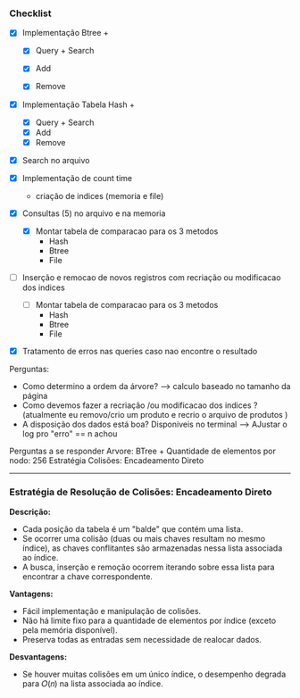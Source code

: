 
### **Checklist**

- [x] Implementação Btree +
  - [x] Query + Search
  - [x] Add
  - [x] Remove


- [x] Implementação Tabela Hash +
  - [x] Query + Search
  - [x] Add
  - [x] Remove

- [x] Search no arquivo
- [x] Implementação de count time
  - criação de indices (memoria e file)

- [x] Consultas (5) no arquivo e na memoria
  - [x] Montar tabela de comparacao para os 3 metodos 
    - Hash
    - Btree
    - File

- [ ] Inserção e remocao de novos registros com recriação ou modificacao dos indices 
  - [ ] Montar tabela de comparacao para os 3 metodos 
    - Hash
    - Btree
    - File

- [x] Tratamento de erros nas queries caso nao encontre o resultado


Perguntas:
- Como determino a ordem da árvore? --> calculo baseado no tamanho da página
- Como devemos fazer a recriação /ou modificacao dos indices ? (atualmente eu removo/crio um produto e recrio o arquivo de produtos )
- A disposição dos dados está boa? Disponiveis no terminal --> AJustar o log pro "erro" == n achou 


Perguntas a se responder
Arvore: BTree +
Quantidade de elementos por nodo: 256 
Estratégia Colisões: Encadeamento Direto

---


### **Estratégia de Resolução de Colisões: Encadeamento Direto**
**Descrição:**

- Cada posição da tabela é um "balde" que contém uma lista.
- Se ocorrer uma colisão (duas ou mais chaves resultam no mesmo índice), as chaves conflitantes são armazenadas nessa lista associada ao índice.
- A busca, inserção e remoção ocorrem iterando sobre essa lista para encontrar a chave correspondente.

**Vantagens:**

- Fácil implementação e manipulação de colisões.
- Não há limite fixo para a quantidade de elementos por índice (exceto pela memória disponível).
- Preserva todas as entradas sem necessidade de realocar dados.

**Desvantagens:**
- Se houver muitas colisões em um único índice, o desempenho degrada para 𝑂(𝑛) na lista associada ao índice.